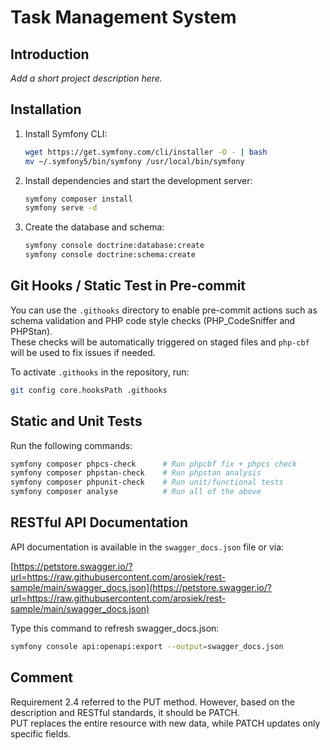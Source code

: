 # Task Management System

## Introduction

_Add a short project description here._

## Installation

1. Install Symfony CLI:
   ```bash
   wget https://get.symfony.com/cli/installer -O - | bash
   mv ~/.symfony5/bin/symfony /usr/local/bin/symfony
   ```

2. Install dependencies and start the development server:
   ```bash
   symfony composer install
   symfony serve -d
   ```

3. Create the database and schema:
   ```bash
   symfony console doctrine:database:create
   symfony console doctrine:schema:create
   ```

## Git Hooks / Static Test in Pre-commit

You can use the `.githooks` directory to enable pre-commit actions such as schema validation and PHP code style checks (PHP_CodeSniffer and PHPStan).  
These checks will be automatically triggered on staged files and `php-cbf` will be used to fix issues if needed.

To activate `.githooks` in the repository, run:

```bash
git config core.hooksPath .githooks
```

## Static and Unit Tests

Run the following commands:

```bash
symfony composer phpcs-check      # Run phpcbf fix + phpcs check
symfony composer phpstan-check    # Run phpstan analysis
symfony composer phpunit-check    # Run unit/functional tests
symfony composer analyse          # Run all of the above
```

## RESTful API Documentation

API documentation is available in the `swagger_docs.json` file or via:

[https://petstore.swagger.io/?url=https://raw.githubusercontent.com/arosiek/rest-sample/main/swagger_docs.json](https://petstore.swagger.io/?url=https://raw.githubusercontent.com/arosiek/rest-sample/main/swagger_docs.json)

Type this command to refresh swagger_docs.json:
    
```bash
symfony console api:openapi:export --output=swagger_docs.json 
```

## Comment

Requirement 2.4 referred to the PUT method. However, based on the description and RESTful standards, it should be PATCH.  
PUT replaces the entire resource with new data, while PATCH updates only specific fields.
